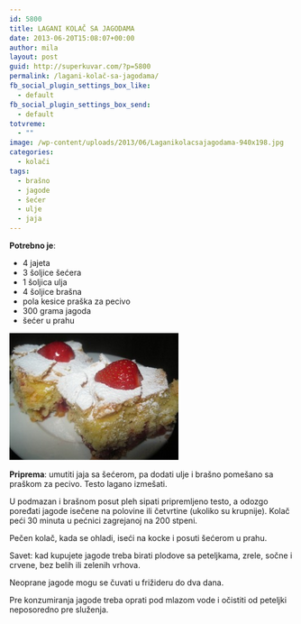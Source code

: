 ```yaml
---
id: 5800
title: LAGANI KOLAČ SA JAGODAMA
date: 2013-06-20T15:08:07+00:00
author: mila
layout: post
guid: http://superkuvar.com/?p=5800
permalink: /lagani-kolač-sa-jagodama/
fb_social_plugin_settings_box_like:
  - default
fb_social_plugin_settings_box_send:
  - default
totvreme:
  - ""
image: /wp-content/uploads/2013/06/Laganikolacsajagodama-940x198.jpg
categories:
  - kolači
tags:
  - brašno
  - jagode
  - šećer
  - ulje
  - jaja
---
```

**Potrebno je**:

  * 4 jajeta
  * 3 šoljice šećera
  * 1 šoljica ulja
  * 4 šoljice brašna
  * pola kesice praška za pecivo
  * 300 grama jagoda
  * šećer u prahu

<img class="alignnone size-medium wp-image-5801" src="/wp-content/uploads/2013/06/Laganikolacsajagodama-300x225.jpg" alt="Laganikolacsajagodama" width="300" height="225" /> 

**Priprema**: umutiti jaja sa šećerom, pa dodati ulje i brašno pomešano sa praškom za pecivo. Testo lagano izmešati.

U podmazan i brašnom posut pleh sipati pripremljeno testo, a odozgo poređati jagode isečene na polovine ili četvrtine (ukoliko su krupnije). Kolač peći 30 minuta u pećnici zagrejanoj na 200 stpeni.

Pečen kolač, kada se ohladi, iseći na kocke i posuti šećerom u prahu.

Savet: kad kupujete jagode treba birati plodove sa peteljkama, zrele, sočne i crvene, bez belih ili zelenih vrhova.

Neoprane jagode mogu se čuvati u frižideru do dva dana.

Pre konzumiranja jagode treba oprati pod mlazom vode i očistiti od peteljki neposoredno pre služenja.